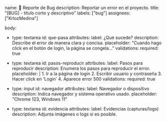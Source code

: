name: 🐛 Reporte de Bug
description: Reportar un error en el proyecto.
title: "[BUG] - título corto y descriptivo"
labels: ["bug"]
assignees: ["KrlozMedina"]

body:
  - type: textarea
    id: que-pasa
    attributes:
      label: ¿Qué sucede?
      description: Describe el error de manera clara y concisa.
      placeholder: "Cuando hago click en el botón de login, la página se congela..."
    validations:
      required: true

  - type: textarea
    id: pasos-reproducir
    attributes:
      label: Pasos para reproducir
      description: Enumera los pasos para reproducir el error.
      placeholder: |
        1. Ir a la página de login
        2. Escribir usuario y contraseña
        3. Hacer click en 'Login'
        4. Aparece error 500
    validations:
      required: true

  - type: input
    id: navegador
    attributes:
      label: Navegador o dispositivo
      description: Indica navegador y sistema operativo usado.
      placeholder: "Chrome 123, Windows 11"

  - type: textarea
    id: evidencia
    attributes:
      label: Evidencias (capturas/logs)
      description: Adjunta imágenes o logs si es posible.
